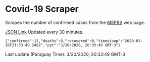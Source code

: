 # Covid-19 Scraper

Scrapes the number of confirmed cases from the [MSPBS](https://www.mspbs.gov.py/covid-19.php) web page.

[JSON Link](https://jmayalag.github.io/covid19-scrape/cases.json)
Updated every 30 minutes.
```
{"confirmed":13,"deaths":0,"recovered":0,"timestamp":"2020-03-20T23:33:49.240Z","pyt":"3/20/2020, 20:33:49 GMT-3"}
```
Last update (Paraguay Time): 3/20/2020, 20:33:49 GMT-3
